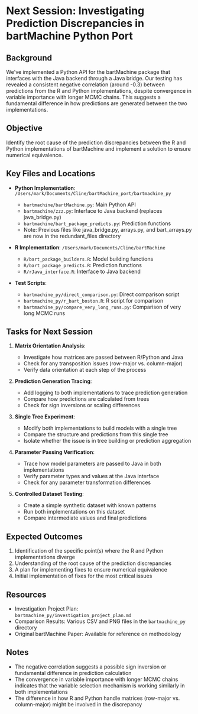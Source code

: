 # Next Session: Investigating Prediction Discrepancies in bartMachine Python Port

## Background

We've implemented a Python API for the bartMachine package that interfaces with the Java backend through a Java bridge. Our testing has revealed a consistent negative correlation (around -0.3) between predictions from the R and Python implementations, despite convergence in variable importance with longer MCMC chains. This suggests a fundamental difference in how predictions are generated between the two implementations.

## Objective

Identify the root cause of the prediction discrepancies between the R and Python implementations of bartMachine and implement a solution to ensure numerical equivalence.

## Key Files and Locations

- **Python Implementation**: `/Users/mark/Documents/Cline/bartMachine_port/bartmachine_py`
  - `bartmachine/bartMachine.py`: Main Python API
  - `bartmachine/zzz.py`: Interface to Java backend (replaces java_bridge.py)
  - `bartmachine/bart_package_predicts.py`: Prediction functions
  - Note: Previous files like java_bridge.py, arrays.py, and bart_arrays.py are now in the redundant_files directory

- **R Implementation**: `/Users/mark/Documents/Cline/bartMachine`
  - `R/bart_package_builders.R`: Model building functions
  - `R/bart_package_predicts.R`: Prediction functions
  - `R/rJava_interface.R`: Interface to Java backend

- **Test Scripts**:
  - `bartmachine_py/direct_comparison.py`: Direct comparison script
  - `bartmachine_py/r_bart_boston.R`: R script for comparison
  - `bartmachine_py/compare_very_long_runs.py`: Comparison of very long MCMC runs

## Tasks for Next Session

1. **Matrix Orientation Analysis**:
   - Investigate how matrices are passed between R/Python and Java
   - Check for any transposition issues (row-major vs. column-major)
   - Verify data orientation at each step of the process

2. **Prediction Generation Tracing**:
   - Add logging to both implementations to trace prediction generation
   - Compare how predictions are calculated from trees
   - Check for sign inversions or scaling differences

3. **Single Tree Experiment**:
   - Modify both implementations to build models with a single tree
   - Compare the structure and predictions from this single tree
   - Isolate whether the issue is in tree building or prediction aggregation

4. **Parameter Passing Verification**:
   - Trace how model parameters are passed to Java in both implementations
   - Verify parameter types and values at the Java interface
   - Check for any parameter transformation differences

5. **Controlled Dataset Testing**:
   - Create a simple synthetic dataset with known patterns
   - Run both implementations on this dataset
   - Compare intermediate values and final predictions

## Expected Outcomes

1. Identification of the specific point(s) where the R and Python implementations diverge
2. Understanding of the root cause of the prediction discrepancies
3. A plan for implementing fixes to ensure numerical equivalence
4. Initial implementation of fixes for the most critical issues

## Resources

- Investigation Project Plan: `bartmachine_py/investigation_project_plan.md`
- Comparison Results: Various CSV and PNG files in the `bartmachine_py` directory
- Original bartMachine Paper: Available for reference on methodology

## Notes

- The negative correlation suggests a possible sign inversion or fundamental difference in prediction calculation
- The convergence in variable importance with longer MCMC chains indicates that the variable selection mechanism is working similarly in both implementations
- The difference in how R and Python handle matrices (row-major vs. column-major) might be involved in the discrepancy
